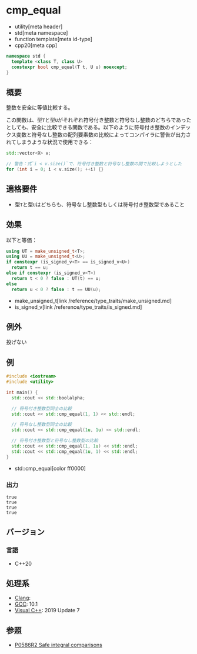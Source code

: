 # cmp_equal
* utility[meta header]
* std[meta namespace]
* function template[meta id-type]
* cpp20[meta cpp]

```cpp
namespace std {
  template <class T, class U>
  constexpr bool cmp_equal(T t, U u) noexcept;
}
```

## 概要
整数を安全に等値比較する。

この関数は、型`T`と型`U`がそれぞれ符号付き整数と符号なし整数のどちらであったとしても、安全に比較できる関数である。以下のように符号付き整数のインデックス変数と符号なし整数の配列要素数の比較によってコンパイラに警告が出力されてしまうような状況で使用できる：

```cpp
std::vector<X> v;

// 警告：式`i < v.size()`で、符号付き整数と符号なし整数の間で比較しようとした
for (int i = 0; i < v.size(); ++i) {}
```


## 適格要件
- 型`T`と型`U`はどちらも、符号なし整数型もしくは符号付き整数型であること


## 効果
以下と等価：

```cpp
using UT = make_unsigned_t<T>;
using UU = make_unsigned_t<U>;
if constexpr (is_signed_v<T> == is_signed_v<U>)
  return t == u;
else if constexpr (is_signed_v<T>)
  return t < 0 ? false : UT(t) == u;
else
  return u < 0 ? false : t == UU(u);
```
* make_unsigned_t[link /reference/type_traits/make_unsigned.md]
* is_signed_v[link /reference/type_traits/is_signed.md]


## 例外
投げない


## 例
```cpp example
#include <iostream>
#include <utility>

int main() {
  std::cout << std::boolalpha;

  // 符号付き整数型同士の比較
  std::cout << std::cmp_equal(1, 1) << std::endl;

  // 符号なし整数型同士の比較
  std::cout << std::cmp_equal(1u, 1u) << std::endl;

  // 符号付き整数型と符号なし整数型の比較
  std::cout << std::cmp_equal(1, 1u) << std::endl;
  std::cout << std::cmp_equal(1u, 1) << std::endl;
}
```
* std::cmp_equal[color ff0000]

### 出力
```
true
true
true
true
```

## バージョン
### 言語
- C++20

## 処理系
- [Clang](/implementation.md#clang):
- [GCC](/implementation.md#gcc): 10.1
- [Visual C++](/implementation.md#visual_cpp): 2019 Update 7


## 参照
- [P0586R2 Safe integral comparisons](http://www.open-std.org/jtc1/sc22/wg21/docs/papers/2020/p0586r2.html)
